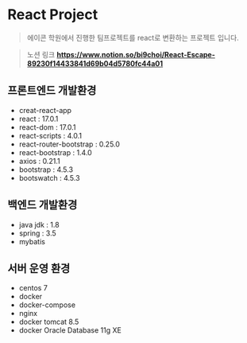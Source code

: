 # React Project
> 에이콘 학원에서 진행한 팀프로젝트를 react로 변환하는 프로젝트 입니다.


> 노션 링크
**https://www.notion.so/bi9choi/React-Escape-89230f14433841d69b04d5780fc44a01**

## 프론트엔드 개발환경
- creat-react-app
- react : 17.0.1
- react-dom : 17.0.1
- react-scripts : 4.0.1
- react-router-bootstrap : 0.25.0
- react-bootstrap : 1.4.0
- axios : 0.21.1
- bootstrap : 4.5.3
- bootswatch : 4.5.3
## 백엔드 개발환경
- java jdk : 1.8  
- spring : 3.5
- mybatis
## 서버 운영 환경
- centos 7
- docker
- docker-compose
- nginx
- docker tomcat 8.5
- docker Oracle Database 11g XE


